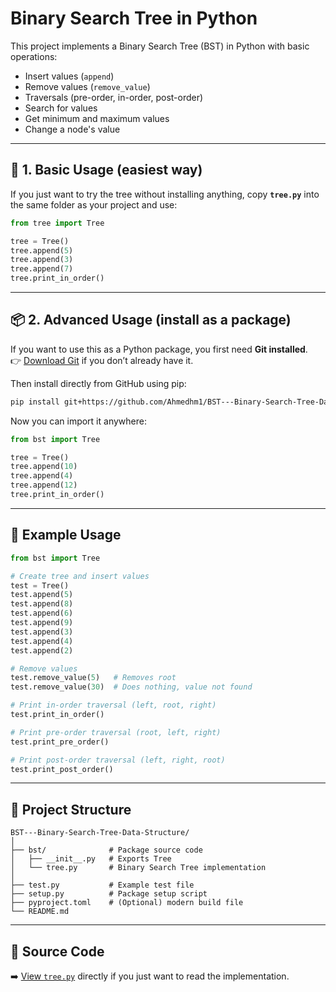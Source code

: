 # Binary Search Tree in Python

This project implements a Binary Search Tree (BST) in Python with basic operations:  
- Insert values (`append`)  
- Remove values (`remove_value`)  
- Traversals (pre-order, in-order, post-order)  
- Search for values  
- Get minimum and maximum values  
- Change a node's value  

---

## 🐍 1. Basic Usage (easiest way)

If you just want to try the tree without installing anything, copy **`tree.py`** into the same folder as your project and use:

```python
from tree import Tree

tree = Tree()
tree.append(5)
tree.append(3)
tree.append(7)
tree.print_in_order()
```

---

## 📦 2. Advanced Usage (install as a package)

If you want to use this as a Python package, you first need **Git installed**.  
👉 [Download Git](https://git-scm.com/downloads) if you don’t already have it.

Then install directly from GitHub using pip:

```bash
pip install git+https://github.com/Ahmedhm1/BST---Binary-Search-Tree-Data-Structure.git
```

Now you can import it anywhere:

```python
from bst import Tree

tree = Tree()
tree.append(10)
tree.append(4)
tree.append(12)
tree.print_in_order()
```

---

## 🔎 Example Usage

```python
from bst import Tree

# Create tree and insert values
test = Tree()
test.append(5)
test.append(8)
test.append(6)
test.append(9)
test.append(3)
test.append(4)
test.append(2)

# Remove values
test.remove_value(5)   # Removes root
test.remove_value(30)  # Does nothing, value not found

# Print in-order traversal (left, root, right)
test.print_in_order()

# Print pre-order traversal (root, left, right)
test.print_pre_order()

# Print post-order traversal (left, right, root)
test.print_post_order()
```

---

## 📂 Project Structure
```
BST---Binary-Search-Tree-Data-Structure/
│
├── bst/              # Package source code
│   ├── __init__.py   # Exports Tree
│   └── tree.py       # Binary Search Tree implementation
│
├── test.py           # Example test file
├── setup.py          # Package setup script
├── pyproject.toml    # (Optional) modern build file
└── README.md
```

---

## 📖 Source Code
➡️ [View `tree.py`](./bst/tree.py) directly if you just want to read the implementation.
